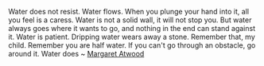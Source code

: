 Water does not resist. Water flows. When you plunge your hand into it, all you feel is a caress. Water is not a solid wall, it will not stop you. But water always goes where it wants to go, and nothing in the end can stand against it. Water is patient. Dripping water wears away a stone. Remember that, my child. Remember you are half water. If you can't go through an obstacle, go around it. Water does ~ [Margaret Atwood](https://emea01.safelinks.protection.outlook.com/?url=https%3A%2F%2Flondonwriterssalon.us4.list-manage.com%2Ftrack%2Fclick%3Fu%3D8b047263967451488070a8ad0%26id%3Dcf85b5749f%26e%3Dd0baf97615&data=04%7C01%7C%7Cbb9ee19818204374aaf308d9608ddef7%7C84df9e7fe9f640afb435aaaaaaaaaaaa%7C1%7C0%7C637646984710244211%7CUnknown%7CTWFpbGZsb3d8eyJWIjoiMC4wLjAwMDAiLCJQIjoiV2luMzIiLCJBTiI6Ik1haWwiLCJXVCI6Mn0%3D%7C1000&sdata=iT4Gf1VANj13XMENE6DEV%2B9zvAJTYZc3CNMytH8XKvQ%3D&reserved=0 "Protected by Outlook: https://londonwriterssalon.us4.list-manage.com/track/click?u=8b047263967451488070a8ad0&id=cf85b5749f&e=d0baf97615. Click or tap to follow the link.")